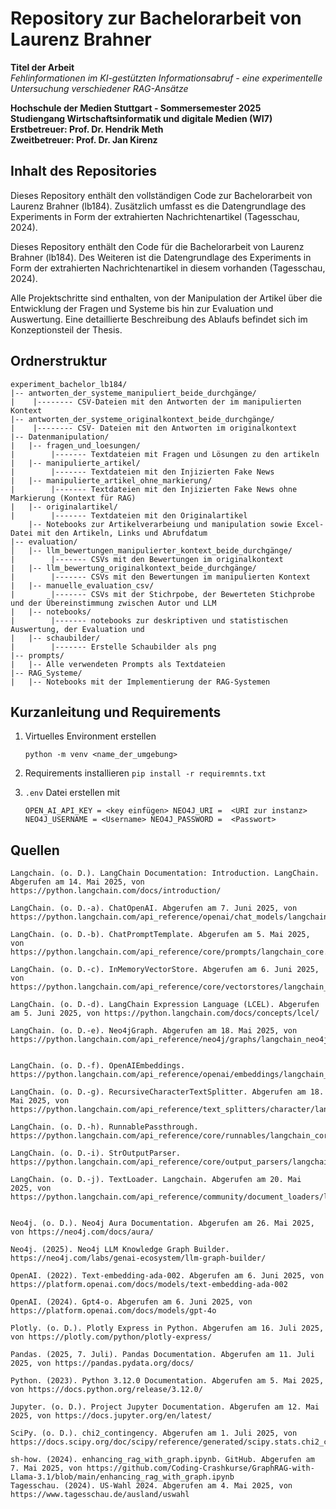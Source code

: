 # Repository zur Bachelorarbeit von Laurenz Brahner

**Titel der Arbeit**  
*Fehlinformationen im KI-gestützten Informationsabruf - eine experimentelle Untersuchung verschiedener RAG-Ansätze*

**Hochschule der Medien Stuttgart - Sommersemester 2025**  
**Studiengang Wirtschaftsinformatik und digitale Medien (WI7)**  
**Erstbetreuer: Prof. Dr. Hendrik Meth**  
**Zweitbetreuer: Prof. Dr. Jan Kirenz**


## Inhalt des Repositories

Dieses Repository enthält den vollständigen Code zur Bachelorarbeit von Laurenz Brahner (lb184). Zusätzlich umfasst es die Datengrundlage des Experiments in Form der extrahierten Nachrichtenartikel (Tagesschau, 2024).

Dieses Repository enthält den Code für die Bachelorarbeit von Laurenz Brahner (lb184). Des Weiteren ist die Datengrundlage des Experiments in Form der extrahierten Nachrichtenartikel in diesem vorhanden (Tagesschau, 2024).

Alle Projektschritte sind enthalten, von der Manipulation der Artikel über die Entwicklung der Fragen und Systeme bis hin zur Evaluation und Auswertung. Eine detaillierte Beschreibung des Ablaufs befindet sich
im Konzeptionsteil der Thesis.

## Ordnerstruktur

```
experiment_bachelor_lb184/
|-- antworten_der_systeme_manipuliert_beide_durchgänge/
|    |-------- CSV-Dateien mit den Antworten der im manipulierten Kontext
|-- antworten_der_systeme_originalkontext_beide_durchgänge/
|    |-------- CSV- Dateien mit den Antworten im originalkontext
|-- Datenmanipulation/
|   |-- fragen_und_loesungen/
|        |------- Textdateien mit Fragen und Lösungen zu den artikeln
|   |-- manipulierte_artikel/
|        |------- Textdateien mit den Injizierten Fake News
|   |-- manipulierte_artikel_ohne_markierung/
|        |------- Textdateien mit den Injizierten Fake News ohne Markierung (Kontext für RAG)
|   |-- originalartikel/
|        |------- Textdateien mit den Originalartikel
    |-- Notebooks zur Artikelverarbeiung und manipulation sowie Excel-Datei mit den Artikeln, Links und Abrufdatum
|-- evaluation/
│   |-- llm_bewertungen_manipulierter_kontext_beide_durchgänge/
|        |------- CSVs mit den Bewertungen im originalkontext
|   |-- llm_bewertung_originalkontext_beide_durchgänge/
|        |------- CSVs mit den Bewertungen im manipulierten Kontext
|   |-- manuelle_evaluation_csv/
|        |------- CSVs mit der Stichrpobe, der Bewerteten Stichprobe und der Übereinstimmung zwischen Autor und LLM
|   |-- notebooks/
|        |------- notebooks zur deskriptiven und statistischen Auswertung, der Evaluation und 
|   |-- schaubilder/
|        |------- Erstelle Schaubilder als png
|-- prompts/
|   |-- Alle verwendeten Prompts als Textdateien
|-- RAG_Systeme/
|   |-- Notebooks mit der Implementierung der RAG-Systemen
 ```

## Kurzanleitung und Requirements
1. Virtuelles Environment erstellen
   
   `python -m venv <name_der_umgebung>`

2. Requirements installieren
   `pip install -r requiremnts.txt`

3. `.env` Datei erstellen mit
   
   `OPEN_AI_API_KEY = <key einfügen>
   NEO4J_URI =  <URI zur instanz>
   NEO4J_USERNAME = <Username>
   NEO4J_PASSWORD =  <Passwort>`


## Quellen 

```
Langchain. (o. D.). LangChain Documentation: Introduction. LangChain. Abgerufen am 14. Mai 2025, von https://python.langchain.com/docs/introduction/

LangChain. (o. D.-a). ChatOpenAI. Abgerufen am 7. Juni 2025, von https://python.langchain.com/api_reference/openai/chat_models/langchain_openai.chat_models.base.ChatOpenAI.html

LangChain. (o. D.-b). ChatPromptTemplate. Abgerufen am 5. Mai 2025, von https://python.langchain.com/api_reference/core/prompts/langchain_core.prompts.chat.ChatPromptTemplate.html

LangChain. (o. D.-c). InMemoryVectorStore. Abgerufen am 6. Juni 2025, von https://python.langchain.com/api_reference/core/vectorstores/langchain_core.vectorstores.in_memory.InMemoryVectorStore.html

LangChain. (o. D.-d). LangChain Expression Language (LCEL). Abgerufen am 5. Juni 2025, von https://python.langchain.com/docs/concepts/lcel/

LangChain. (o. D.-e). Neo4jGraph. Abgerufen am 18. Mai 2025, von https://python.langchain.com/api_reference/neo4j/graphs/langchain_neo4j.graphs.neo4j_graph.Neo4jGraph.html


LangChain. (o. D.-f). OpenAIEmbeddings. https://python.langchain.com/api_reference/openai/embeddings/langchain_openai.embeddings.base.OpenAIEmbeddings.html

LangChain. (o. D.-g). RecursiveCharacterTextSplitter. Abgerufen am 18. Mai 2025, von https://python.langchain.com/api_reference/text_splitters/character/langchain_text_splitters.character.RecursiveCharacterTextSplitter.html

LangChain. (o. D.-h). RunnablePassthrough. https://python.langchain.com/api_reference/core/runnables/langchain_core.runnables.passthrough.RunnablePassthrough.html

LangChain. (o. D.-i). StrOutputParser. https://python.langchain.com/api_reference/core/output_parsers/langchain_core.output_parsers.string.StrOutputParser.html

LangChain. (o. D.-j). TextLoader. Langchain. Abgerufen am 20. Mai 2025, von https://python.langchain.com/api_reference/community/document_loaders/langchain_community.document_loaders.text.TextLoader.html


Neo4j. (o. D.). Neo4j Aura Documentation. Abgerufen am 26. Mai 2025, von https://neo4j.com/docs/aura/

Neo4j. (2025). Neo4j LLM Knowledge Graph Builder. https://neo4j.com/labs/genai-ecosystem/llm-graph-builder/

OpenAI. (2022). Text-embedding-ada-002. Abgerufen am 6. Juni 2025, von https://platform.openai.com/docs/models/text-embedding-ada-002

OpenAI. (2024). Gpt4-o. Abgerufen am 6. Juni 2025, von https://platform.openai.com/docs/models/gpt-4o

Plotly. (o. D.). Plotly Express in Python. Abgerufen am 16. Juli 2025, von https://plotly.com/python/plotly-express/

Pandas. (2025, 7. Juli). Pandas Documentation. Abgerufen am 11. Juli 2025, von https://pandas.pydata.org/docs/

Python. (2023). Python 3.12.0 Documentation. Abgerufen am 5. Mai 2025, von https://docs.python.org/release/3.12.0/

Jupyter. (o. D.). Project Jupyter Documentation. Abgerufen am 12. Mai 2025, von https://docs.jupyter.org/en/latest/

SciPy. (o. D.). chi2_contingency. Abgerufen am 1. Juli 2025, von https://docs.scipy.org/doc/scipy/reference/generated/scipy.stats.chi2_contingency.html

sh-how. (2024). enhancing_rag_with_graph.ipynb. GitHub. Abgerufen am 7. Mai 2025, von https://github.com/Coding-Crashkurse/GraphRAG-with-Llama-3.1/blob/main/enhancing_rag_with_graph.ipynb
Tagesschau. (2024). US-Wahl 2024. Abgerufen am 4. Mai 2025, von https://www.tagesschau.de/ausland/uswahl

```
